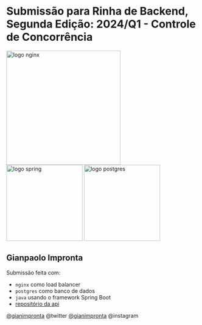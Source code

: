 # Submissão para Rinha de Backend, Segunda Edição: 2024/Q1 - Controle de Concorrência

<img src="https://upload.wikimedia.org/wikipedia/commons/c/c5/Nginx_logo.svg" alt="logo nginx" width="300" height="auto">
<br />
<img src="https://spring.io/img/spring.svg" alt="logo spring" width="200" height="auto">
<img src="https://upload.wikimedia.org/wikipedia/commons/2/29/Postgresql_elephant.svg" alt="logo postgres" width="200" height="auto">


## Gianpaolo Impronta
Submissão feita com:
- `nginx` como load balancer
- `postgres` como banco de dados
- `java` usando o framework Spring Boot
- [repositório da api](https://github.com/gianimpronta/rdb-2024-q1-spring-boot)

[@gianimpronta](https://twitter.com/gianimpronta) @twitter
[@gianimpronta](https://isntagram.com/gianimpronta) @instagram
